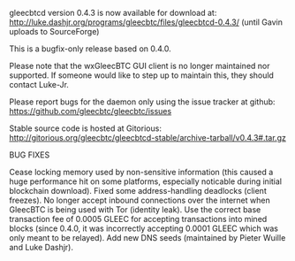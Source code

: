 gleecbtcd version 0.4.3 is now available for download at:
http://luke.dashjr.org/programs/gleecbtc/files/gleecbtcd-0.4.3/ (until Gavin uploads to SourceForge)

This is a bugfix-only release based on 0.4.0.

Please note that the wxGleecBTC GUI client is no longer maintained nor supported. If someone would like to step up to maintain this, they should contact Luke-Jr.

Please report bugs for the daemon only using the issue tracker at github:
https://github.com/gleecbtc/gleecbtc/issues

Stable source code is hosted at Gitorious:
http://gitorious.org/gleecbtc/gleecbtcd-stable/archive-tarball/v0.4.3#.tar.gz

BUG FIXES

Cease locking memory used by non-sensitive information (this caused a huge performance hit on some platforms, especially noticable during initial blockchain download).
Fixed some address-handling deadlocks (client freezes).
No longer accept inbound connections over the internet when GleecBTC is being used with Tor (identity leak).
Use the correct base transaction fee of 0.0005 GLEEC for accepting transactions into mined blocks (since 0.4.0, it was incorrectly accepting 0.0001 GLEEC which was only meant to be relayed).
Add new DNS seeds (maintained by Pieter Wuille and Luke Dashjr).

